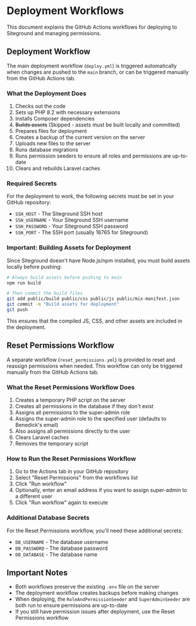 # Deployment Workflows

This document explains the GitHub Actions workflows for deploying to Siteground and managing permissions.

## Deployment Workflow

The main deployment workflow (`deploy.yml`) is triggered automatically when changes are pushed to the `main` branch, or can be triggered manually from the GitHub Actions tab.

### What the Deployment Does

1. Checks out the code
2. Sets up PHP 8.2 with necessary extensions
3. Installs Composer dependencies
4. ~~Builds assets~~ (Skipped - assets must be built locally and committed)
5. Prepares files for deployment
6. Creates a backup of the current version on the server
7. Uploads new files to the server
8. Runs database migrations
9. Runs permission seeders to ensure all roles and permissions are up-to-date
10. Clears and rebuilds Laravel caches

### Required Secrets

For the deployment to work, the following secrets must be set in your GitHub repository:

- `SSH_HOST` - The Siteground SSH host
- `SSH_USERNAME` - Your Siteground SSH username
- `SSH_PASSWORD` - Your Siteground SSH password
- `SSH_PORT` - The SSH port (usually 18765 for Siteground)

### Important: Building Assets for Deployment

Since Siteground doesn't have Node.js/npm installed, you must build assets locally before pushing:

```bash
# Always build assets before pushing to main
npm run build

# Then commit the build files
git add public/build public/css public/js public/mix-manifest.json
git commit -m "Build assets for deployment"
git push
```

This ensures that the compiled JS, CSS, and other assets are included in the deployment.

## Reset Permissions Workflow

A separate workflow (`reset_permissions.yml`) is provided to reset and reassign permissions when needed. This workflow can only be triggered manually from the GitHub Actions tab.

### What the Reset Permissions Workflow Does

1. Creates a temporary PHP script on the server
2. Creates all permissions in the database if they don't exist
3. Assigns all permissions to the super-admin role
4. Assigns the super-admin role to the specified user (defaults to Benedick's email)
5. Also assigns all permissions directly to the user
6. Clears Laravel caches
7. Removes the temporary script

### How to Run the Reset Permissions Workflow

1. Go to the Actions tab in your GitHub repository
2. Select "Reset Permissions" from the workflows list
3. Click "Run workflow"
4. Optionally, enter an email address if you want to assign super-admin to a different user
5. Click "Run workflow" again to execute

### Additional Database Secrets

For the Reset Permissions workflow, you'll need these additional secrets:

- `DB_USERNAME` - The database username
- `DB_PASSWORD` - The database password
- `DB_DATABASE` - The database name

## Important Notes

- Both workflows preserve the existing `.env` file on the server
- The deployment workflow creates backups before making changes
- When deploying, the `RoleAndPermissionSeeder` and `SuperAdminSeeder` are both run to ensure permissions are up-to-date
- If you still have permission issues after deployment, use the Reset Permissions workflow 